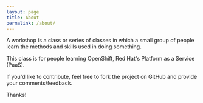 ```yaml
---
layout: page
title: About
permalink: /about/
---
```


A workshop is a class or series of classes in which a small group of people learn the methods and skills used in doing something.

This class is for people learning OpenShift, Red Hat's Platform as a Service (PaaS).

If you'd like to contribute, feel free to fork the project on GitHub and provide your comments/feedback.

Thanks!
